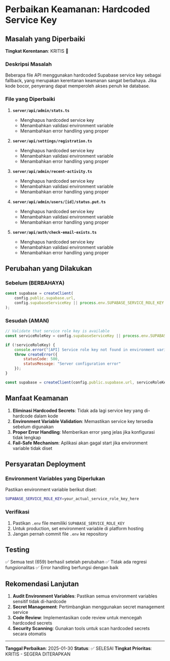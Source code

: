 # Perbaikan Keamanan: Hardcoded Service Key

## Masalah yang Diperbaiki

**Tingkat Kerentanan**: KRITIS 🚨

### Deskripsi Masalah

Beberapa file API menggunakan hardcoded Supabase service key sebagai fallback, yang merupakan kerentanan keamanan sangat berbahaya. Jika kode bocor, penyerang dapat memperoleh akses penuh ke database.

### File yang Diperbaiki

1. **`server/api/admin/stats.ts`**
    - Menghapus hardcoded service key
    - Menambahkan validasi environment variable
    - Menambahkan error handling yang proper

2. **`server/api/settings/registration.ts`**
    - Menghapus hardcoded service key
    - Menambahkan validasi environment variable
    - Menambahkan error handling yang proper

3. **`server/api/admin/recent-activity.ts`**
    - Menghapus hardcoded service key
    - Menambahkan validasi environment variable
    - Menambahkan error handling yang proper

4. **`server/api/admin/users/[id]/status.put.ts`**
    - Menghapus hardcoded service key
    - Menambahkan validasi environment variable
    - Menambahkan error handling yang proper

5. **`server/api/auth/check-email-exists.ts`**
    - Menghapus hardcoded service key
    - Menambahkan validasi environment variable
    - Menambahkan error handling yang proper

## Perubahan yang Dilakukan

### Sebelum (BERBAHAYA)

```javascript
const supabase = createClient(
    config.public.supabase.url,
    config.supabaseServiceKey || process.env.SUPABASE_SERVICE_ROLE_KEY || "eyJhbGciOiJIUzI1NiIsInR5cCI6IkpXVCJ9..."
);
```

### Sesudah (AMAN)

```javascript
// Validate that service role key is available
const serviceRoleKey = config.supabaseServiceKey || process.env.SUPABASE_SERVICE_ROLE_KEY;

if (!serviceRoleKey) {
    console.error("[API] Service role key not found in environment variables");
    throw createError({
        statusCode: 500,
        statusMessage: "Server configuration error"
    });
}

const supabase = createClient(config.public.supabase.url, serviceRoleKey);
```

## Manfaat Keamanan

1. **Eliminasi Hardcoded Secrets**: Tidak ada lagi service key yang di-hardcode dalam kode
2. **Environment Variable Validation**: Memastikan service key tersedia sebelum digunakan
3. **Proper Error Handling**: Memberikan error yang jelas jika konfigurasi tidak lengkap
4. **Fail-Safe Mechanism**: Aplikasi akan gagal start jika environment variable tidak diset

## Persyaratan Deployment

### Environment Variables yang Diperlukan

Pastikan environment variable berikut diset:

```bash
SUPABASE_SERVICE_ROLE_KEY=your_actual_service_role_key_here
```

### Verifikasi

1. Pastikan `.env` file memiliki `SUPABASE_SERVICE_ROLE_KEY`
2. Untuk production, set environment variable di platform hosting
3. Jangan pernah commit file `.env` ke repository

## Testing

✅ Semua test (659) berhasil setelah perubahan
✅ Tidak ada regresi fungsionalitas
✅ Error handling berfungsi dengan baik

## Rekomendasi Lanjutan

1. **Audit Environment Variables**: Pastikan semua environment variables sensitif tidak di-hardcode
2. **Secret Management**: Pertimbangkan menggunakan secret management service
3. **Code Review**: Implementasikan code review untuk mencegah hardcoded secrets
4. **Security Scanning**: Gunakan tools untuk scan hardcoded secrets secara otomatis

---

**Tanggal Perbaikan**: 2025-01-30
**Status**: ✅ SELESAI
**Tingkat Prioritas**: KRITIS - SEGERA DITERAPKAN

